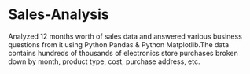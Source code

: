 # Sales-Analysis
Analyzed 12 months worth of sales data and answered various business questions from it using Python Pandas & Python Matplotlib.The data contains hundreds of thousands of electronics store purchases broken down by month, product type, cost, purchase address, etc.
